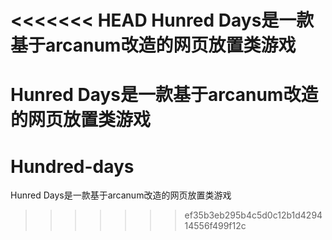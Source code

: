 <<<<<<< HEAD
Hunred Days是一款基于arcanum改造的网页放置类游戏
=======
Hunred Days是一款基于arcanum改造的网页放置类游戏
=======
# Hundred-days
Hunred Days是一款基于arcanum改造的网页放置类游戏
>>>>>>> ef35b3eb295b4c5d0c12b1d429414556f499f12c
